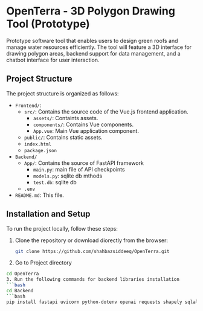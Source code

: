 # OpenTerra - 3D Polygon Drawing Tool (Prototype)
Prototype software tool that enables users to design green roofs and manage water resources efficiently. The tool will feature a 3D interface for drawing polygon areas, backend support for data management, and a chatbot interface for user interaction.

## Project Structure
The project structure is organized as follows:
- `Frontend/`:
  - `src/`: Contains the source code of the Vue.js frontend application.
    - `assets/`: Containts assets.
    - `components/`: Contains Vue components.
    - `App.vue`: Main Vue application component.
  - `public/`: Contains static assets.
  - `index.html`
  - `package.json`
- `Backend/`
  - `App/`: Contains the source of FastAPI framework
    - `main.py`: main file of API checkpoints
    - `models.py`: sqlite db mthods
    - `test.db`: sqlite db
  - `.env` 
- `README.md`: This file.

## Installation and Setup
To run the project locally, follow these steps:

1. Clone the repository or download diorectly from the browser:
   ```bash
   git clone https://github.com/shahbazsiddeeq/OpenTerra.git

2. Go to Project directory
  ```bash
  cd OpenTerra
3. Run the following commands for backend libraries installation
  ```bash
  cd Backend
  ```bash
  pip install fastapi uvicorn python-dotenv openai requests shapely sqlalchemy 

